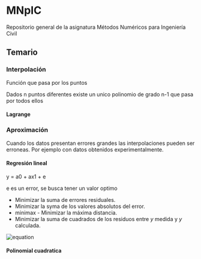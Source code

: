 # MNpIC
Repositorio general de la asignatura Métodos Numéricos para Ingeniería Civil

## Temario


### Interpolación

Función que pasa por los puntos

Dados n puntos diferentes existe un unico polinomio de grado n-1 que pasa por todos ellos

#### Lagrange


### Aproximación

Cuando los datos presentan errores grandes las interpolaciones pueden ser erroneas. Por ejemplo con datos obtenidos experimentalmente.

#### Regresión lineal

y = a0 + ax1 + e

e es un error, se busca tener un valor optimo

* Minimizar la suma de errores residuales.
* Minimizar la syma de los valores absolutos del error.
* minimax - Minimizar la máxima distancia. 
* Minimizar la suma de cuadrados de los residuos entre _y_ medida y _y_ calculada.

![equation](https://latex.codecogs.com/svg.image?S_{r}=&space;\sum&space;\varepsilon_{i}^{2}&space;=&space;\sum&space;{(y_{i}-a_{0}-a_{1}x_{i})}^{2})

#### Polinomial cuadratica
